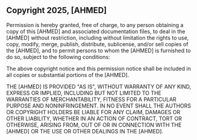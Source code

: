 ## Copyright 2025, [AHMED]



Permission is hereby granted, free of charge, to any person obtaining a copy of this [AHMED] and associated documentation files, to deal in the [AHMED] without restriction, including without limitation the rights to use, copy, modify, merge, publish, distribute, sublicense, and/or sell copies of the [AHMED], and to permit persons to whom the [AHMED] is furnished to do so, subject to the following conditions:

The above copyright notice and this permission notice shall be included in all copies or substantial portions of the [AHMED].

THE [AHMED] IS PROVIDED "AS IS", WITHOUT WARRANTY OF ANY KIND, EXPRESS OR IMPLIED, INCLUDING BUT NOT LIMITED TO THE WARRANTIES OF MERCHANTABILITY, FITNESS FOR A PARTICULAR PURPOSE AND NONINFRINGEMENT. IN NO EVENT SHALL THE AUTHORS OR COPYRIGHT HOLDERS BE LIABLE FOR ANY CLAIM, DAMAGES OR OTHER LIABILITY, WHETHER IN AN ACTION OF CONTRACT, TORT OR OTHERWISE, ARISING FROM, OUT OF OR IN CONNECTION WITH THE [AHMED] OR THE USE OR OTHER DEALINGS IN THE [AHMED].